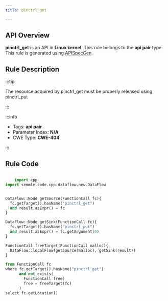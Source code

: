 ```yaml
---
title: pinctrl_get

---
```



## API Overview
**pinctrl_get** is an API in **Linux kernel**. This rule belongs to the **api pair** type. This rule is generated using [APISpecGen](../../tools/APISpecGen).
## Rule Description

:::tip

The resource acquired by pinctrl_get must be properly released using pinctrl_put

:::

:::info

- Tags: **api pair**
- Parameter Index: **N/A**
- CWE Type: **CWE-404**

:::

## Rule Code
```python

    import cpp
import semmle.code.cpp.dataflow.new.DataFlow


DataFlow::Node getSource(FunctionCall fc){
  fc.getTarget().hasName("pinctrl_get")
  and result.asExpr() = fc
}

DataFlow::Node getSink(FunctionCall fc){
  fc.getTarget().hasName("pinctrl_put")
  and result.asExpr() = fc.getArgument(0)
}

FunctionCall freeTarget(FunctionCall malloc){
  DataFlow::localFlow(getSource(malloc), getSink(result))
}

from FunctionCall fc
where fc.getTarget().hasName("pinctrl_get")
      and not exists(
        FunctionCall free| 
        free = freeTarget(fc)
      )
select fc.getLocation()

    
```
